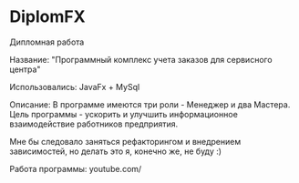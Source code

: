 # DiplomFX
Дипломная работа

Название: "Программный комплекс учета заказов для сервисного центра"

Использовались: JavaFx + MySql

Описание: В программе имеются три роли - Менеджер и два Мастера. Цель программы - ускорить и улучшить информационное взаимодействие работников предприятия.

Мне бы следовало заняться рефакторингом и внедрением зависимостей, но делать это я, конечно же, не буду :)
 
Работа программы: youtube.com/
